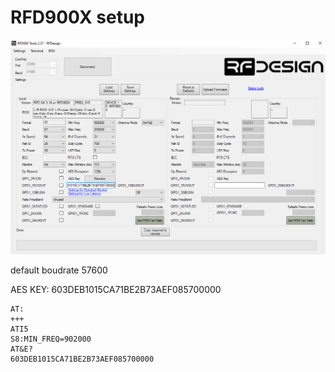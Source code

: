 # RFD900X setup

![setup](setup/setup.png?raw=true "setup RFD900X")

default boudrate 57600

AES KEY: 603DEB1015CA71BE2B73AEF085700000


```
AT:
+++
ATI5
S8:MIN_FREQ=902000
AT&E?
603DEB1015CA71BE2B73AEF085700000
```
